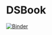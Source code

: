 # DSBook

[![Binder](https://mybinder.org/badge_logo.svg)](https://mybinder.org/v2/gh/fenago/DSBook/HEAD)
